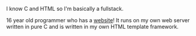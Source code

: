 I know C and HTML so I'm basically a fullstack.

16 year old programmer who has a [website](https://natechoe.dev/)! It runs on my own web server written in pure C and is written in my own HTML template framework.
